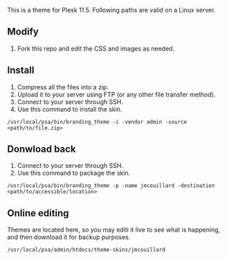 This is a theme for Plesk 11.5. Following paths are valid on a Linux server.

## Modify

1. Fork this repo and edit the CSS and images as needed.

## Install

1. Compress all the files into a zip.
2. Upload it to your server using FTP (or any other file transfer method).
3. Connect to your server through SSH.
4. Use this command to install the skin.

```
/usr/local/psa/bin/branding_theme -i -vendor admin -source <path/to/file.zip>
```


## Donwload back

1. Connect to your server through SSH.
3. Use this command to package the skin.

```
/usr/local/psa/bin/branding_theme -p -name jmcouillard -destination <path/to/accessible/location>
```

## Online editing

Themes are located here, so you may editi it live to see what is happening, and then download it for backup purposes.

```
/usr/local/psa/admin/htdocs/theme-skins/jmcouillard
```
